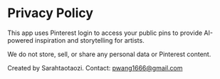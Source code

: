 # Privacy Policy

This app uses Pinterest login to access your public pins to provide AI-powered inspiration and storytelling for artists.

We do not store, sell, or share any personal data or Pinterest content.

Created by Sarahtaotaozi. Contact: pwang1666@gmail.com
